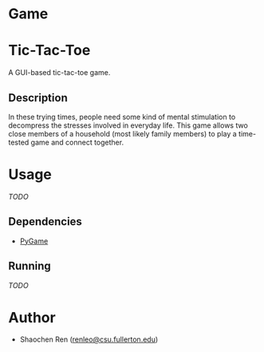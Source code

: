 # Game
# Tic-Tac-Toe

A GUI-based tic-tac-toe game. 

## Description

In these trying times, people need some kind of mental stimulation to decompress the stresses involved in everyday life. 
This game allows two close members of a household (most likely family members) to play a time-tested game and connect together.

# Usage

*TODO*

## Dependencies 

- [PyGame](https://pypi.org/project/pygame/)

## Running 
*TODO*

# Author 
* Shaochen Ren (renleo@csu.fullerton.edu)
